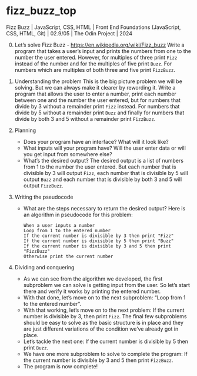 # fizz_buzz_top
Fizz Buzz | JavaScript, CSS, HTML | Front End Foundations (JavaScript, CSS, HTML, Git) | 02.9/05 | The Odin Project | 2024

0. Let’s solve Fizz Buzz - https://en.wikipedia.org/wiki/Fizz_buzz
	Write a program that takes a user’s input and prints the numbers from one to the number the user entered. However, for multiples of three print `Fizz` instead of the number and for the multiples of five print `Buzz`. For numbers which are multiples of both three and five print `FizzBuzz`.

1. Understanding the problem
	This is the big picture problem we will be solving. But we can always make it clearer by rewording it.
	Write a program that allows the user to enter a number, print each number between one and the number the user entered, but for numbers that divide by 3 without a remainder print `Fizz` instead. For numbers that divide by 5 without a remainder print `Buzz` and finally for numbers that divide by both 3 and 5 without a remainder print `FizzBuzz`.

2. Planning
	- Does your program have an interface? What will it look like?
	- What inputs will your program have? Will the user enter data or will you get input from somewhere else?
	- What’s the desired output?
		The desired output is a list of numbers from 1 to the number the user entered. But each number that is divisible by 3 will output `Fizz`, each number that is divisible by 5 will output `Buzz` and each number that is divisible by both 3 and 5 will output `FizzBuzz`.

3. Writing the pseudocode
	- What are the steps necessary to return the desired output?
		Here is an algorithm in pseudocode for this problem:

		```
		When a user inputs a number
		Loop from 1 to the entered number
		If the current number is divisible by 3 then print "Fizz"
		If the current number is divisible by 5 then print "Buzz"
		If the current number is divisible by 3 and 5 then print "FizzBuzz"
		Otherwise print the current number
		```

4. Dividing and conquering
	- As we can see from the algorithm we developed, the first subproblem we can solve is getting input from the user. So let’s start there and verify it works by printing the entered number.
	- With that done, let’s move on to the next subproblem: “Loop from 1 to the entered number”.
	- With that working, let’s move on to the next problem: If the current number is divisible by 3, then print `Fizz`.
		The final few subproblems should be easy to solve as the basic structure is in place and they are just different variations of the condition we’ve already got in place.
	- Let’s tackle the next one: If the current number is divisible by 5 then print `Buzz`.
	- We have one more subproblem to solve to complete the program: If the current number is divisible by 3 and 5 then print `FizzBuzz`.
	- The program is now complete!
